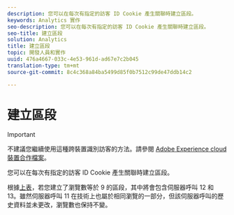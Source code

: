 ```yaml
---
description: 您可以在每次有指定的訪客 ID Cookie 產生關聯時建立區段。
keywords: Analytics 實作
seo-description: 您可以在每次有指定的訪客 ID Cookie 產生關聯時建立區段。
seo-title: 建立區段
solution: Analytics
title: 建立區段
topic: 開發人員和實作
uuid: 476a4667-033c-4e53-961d-ad67e7c2b045
translation-type: tm+mt
source-git-commit: 8c4c368a84ba5499d85f0b7512c99de47ddb14c2

---
```



# 建立區段

>[!IMPORTANT]
>
>不建議您繼續使用這種跨裝置識別訪客的方法。請參閱 [Adobe Experience cloud裝置合作檔案](https://marketing.adobe.com/resources/help/en_US/mcdc/)。

您可以在每次有指定的訪客 ID Cookie 產生關聯時建立區段。

根據[上表](/help/implement/js-implementation/xdevice-visid/visit-example.md)，若您建立了瀏覽數等於 9 的區段，其中將會包含伺服器呼叫 12 和 13。雖然伺服器呼叫 11 在技術上也屬於相同瀏覽的一部分，但該伺服器呼叫的歷史資料並未更改，瀏覽數也保持不變。
